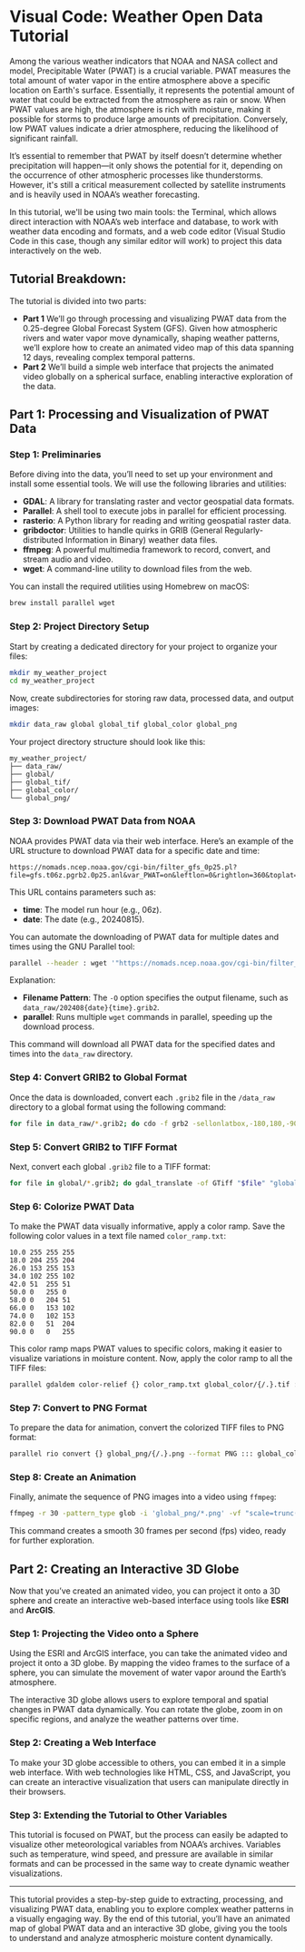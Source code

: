 
# Visual Code: Weather Open Data Tutorial

Among the various weather indicators that NOAA and NASA collect and model, Precipitable Water (PWAT) is a crucial variable. PWAT measures the total amount of water vapor in the entire atmosphere above a specific location on Earth's surface. Essentially, it represents the potential amount of water that could be extracted from the atmosphere as rain or snow. When PWAT values are high, the atmosphere is rich with moisture, making it possible for storms to produce large amounts of precipitation. Conversely, low PWAT values indicate a drier atmosphere, reducing the likelihood of significant rainfall.

It’s essential to remember that PWAT by itself doesn’t determine whether precipitation will happen—it only shows the potential for it, depending on the occurrence of other atmospheric processes like thunderstorms. However, it's still a critical measurement collected by satellite instruments and is heavily used in NOAA’s weather forecasting.

In this tutorial, we'll be using two main tools: the Terminal, which allows direct interaction with NOAA’s web interface and database, to work with weather data encoding and formats, and a web code editor (Visual Studio Code in this case, though any similar editor will work) to project this data interactively on the web.

## Tutorial Breakdown:
The tutorial is divided into two parts: 
- **Part 1** We’ll go through processing and visualizing PWAT data from the 0.25-degree Global Forecast System (GFS). Given how atmospheric rivers and water vapor move dynamically, shaping weather patterns, we’ll explore how to create an animated video map of this data spanning 12 days, revealing complex temporal patterns.
- **Part 2** We’ll build a simple web interface that projects the animated video globally on a spherical surface, enabling interactive exploration of the data.

## Part 1: Processing and Visualization of PWAT Data

### Step 1: Preliminaries

Before diving into the data, you’ll need to set up your environment and install some essential tools. We will use the following libraries and utilities:

- **GDAL**: A library for translating raster and vector geospatial data formats.
- **Parallel**: A shell tool to execute jobs in parallel for efficient processing.
- **rasterio**: A Python library for reading and writing geospatial raster data.
- **gribdoctor**: Utilities to handle quirks in GRIB (General Regularly-distributed Information in Binary) weather data files.
- **ffmpeg**: A powerful multimedia framework to record, convert, and stream audio and video.
- **wget**: A command-line utility to download files from the web.

You can install the required utilities using Homebrew on macOS:

```bash
brew install parallel wget
```

### Step 2: Project Directory Setup

Start by creating a dedicated directory for your project to organize your files:

```bash
mkdir my_weather_project
cd my_weather_project
```

Now, create subdirectories for storing raw data, processed data, and output images:

```bash
mkdir data_raw global global_tif global_color global_png
```

Your project directory structure should look like this:

```
my_weather_project/
├── data_raw/
├── global/
├── global_tif/
├── global_color/
└── global_png/
```

### Step 3: Download PWAT Data from NOAA

NOAA provides PWAT data via their web interface. Here’s an example of the URL structure to download PWAT data for a specific date and time:

```text
https://nomads.ncep.noaa.gov/cgi-bin/filter_gfs_0p25.pl?file=gfs.t06z.pgrb2.0p25.anl&var_PWAT=on&leftlon=0&rightlon=360&toplat=90&bottomlat=-90&dir=%2Fgfs.20240815%2F06%2Fatmos
```

This URL contains parameters such as:
- **time**: The model run hour (e.g., 06z).
- **date**: The date (e.g., 20240815).

You can automate the downloading of PWAT data for multiple dates and times using the GNU Parallel tool:

```bash
parallel --header : wget '"https://nomads.ncep.noaa.gov/cgi-bin/filter_gfs_0p25.pl?file=gfs.t{time}z.pgrb2.0p25.anl&var_PWAT=on&leftlon=0&rightlon=360&toplat=90&bottomlat=-90&dir=%2Fgfs.202408{date}%2F{time}%2Fatmos"' -O data_raw/202408{date}{time}.grib2 ::: date {01..31} ::: time {00,06,12,18}
```

Explanation:
- **Filename Pattern**: The `-O` option specifies the output filename, such as `data_raw/202408{date}{time}.grib2`.
- **parallel**: Runs multiple `wget` commands in parallel, speeding up the download process.

This command will download all PWAT data for the specified dates and times into the `data_raw` directory.

### Step 4: Convert GRIB2 to Global Format

Once the data is downloaded, convert each `.grib2` file in the `/data_raw` directory to a global format using the following command:

```bash
for file in data_raw/*.grib2; do cdo -f grb2 -sellonlatbox,-180,180,-90,90 $file global/$(basename $file); done
```

### Step 5: Convert GRIB2 to TIFF Format

Next, convert each global `.grib2` file to a TIFF format:

```bash
for file in global/*.grib2; do gdal_translate -of GTiff "$file" "global_tif/$(basename "$file" .grib2).tif"; done
```

### Step 6: Colorize PWAT Data

To make the PWAT data visually informative, apply a color ramp. Save the following color values in a text file named `color_ramp.txt`:

```text
10.0 255 255 255
18.0 204 255 204
26.0 153 255 153
34.0 102 255 102
42.0 51  255 51
50.0 0   255 0
58.0 0   204 51
66.0 0   153 102
74.0 0   102 153
82.0 0   51  204
90.0 0   0   255
```

This color ramp maps PWAT values to specific colors, making it easier to visualize variations in moisture content. Now, apply the color ramp to all the TIFF files:

```bash
parallel gdaldem color-relief {} color_ramp.txt global_color/{/.}.tif ::: global_tif/*.tif
```

### Step 7: Convert to PNG Format

To prepare the data for animation, convert the colorized TIFF files to PNG format:

```bash
parallel rio convert {} global_png/{/.}.png --format PNG ::: global_color/*.tif
```

### Step 8: Create an Animation

Finally, animate the sequence of PNG images into a video using `ffmpeg`:

```bash
ffmpeg -r 30 -pattern_type glob -i 'global_png/*.png' -vf "scale=trunc(iw/2)*2:trunc(ih/2)*2" -c:v libx264 -preset veryslow -crf 18 -pix_fmt yuv420p animation.mp4
```

This command creates a smooth 30 frames per second (fps) video, ready for further exploration.

## Part 2: Creating an Interactive 3D Globe

Now that you’ve created an animated video, you can project it onto a 3D sphere and create an interactive web-based interface using tools like **ESRI** and **ArcGIS**.

### Step 1: Projecting the Video onto a Sphere

Using the ESRI and ArcGIS interface, you can take the animated video and project it onto a 3D globe. By mapping the video frames to the surface of a sphere, you can simulate the movement of water vapor around the Earth’s atmosphere.

The interactive 3D globe allows users to explore temporal and spatial changes in PWAT data dynamically. You can rotate the globe, zoom in on specific regions, and analyze the weather patterns over time.

### Step 2: Creating a Web Interface

To make your 3D globe accessible to others, you can embed it in a simple web interface. With web technologies like HTML, CSS, and JavaScript, you can create an interactive visualization that users can manipulate directly in their browsers.

### Step 3: Extending the Tutorial to Other Variables

This tutorial is focused on PWAT, but the process can easily be adapted to visualize other meteorological variables from NOAA’s archives. Variables such as temperature, wind speed, and pressure are available in similar formats and can be processed in the same way to create dynamic weather visualizations.

---

This tutorial provides a step-by-step guide to extracting, processing, and visualizing PWAT data, enabling you to explore complex weather patterns in a visually engaging way. By the end of this tutorial, you’ll have an animated map of global PWAT data and an interactive 3D globe, giving you the tools to understand and analyze atmospheric moisture content dynamically.
